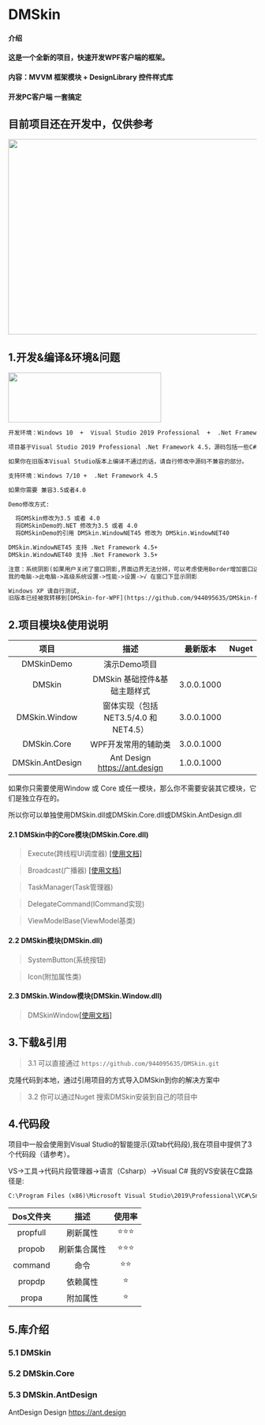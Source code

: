 # DMSkin

#### 介绍
#### 这是一个全新的项目，快速开发WPF客户端的框架。
#### 内容：MVVM 框架模块 + DesignLibrary 控件样式库
#### 开发PC客户端 一套搞定

## 目前项目还在开发中，仅供参考


<img src="https://raw.githubusercontent.com/944095635/DMSkin/master/Docs/Image/Demo.png" width="615" height="395" align="center">

## 1.开发&编译&环境&问题

<img src="https://raw.githubusercontent.com/944095635/DMSkin/master/Docs/Image/VS.png" width="310" height="101" align="center">

````xml
开发环境：Windows 10  +  Visual Studio 2019 Professional  +  .Net Framework 4.5

项目基于Visual Studio 2019 Professional .Net Framework 4.5，源码包括一些C#新语法。

如果你在旧版本Visual Studio版本上编译不通过的话，请自行修改中源码不兼容的部分。
````
````xml
支持环境：Windows 7/10 +  .Net Framework 4.5
````
````xml
如果你需要 兼容3.5或者4.0

Demo修改方式:

  将DMSkin修改为3.5 或者 4.0
  将DMSkinDemo的.NET 修改为3.5 或者 4.0
  将DMSkinDemo的引用 DMSkin.WindowNET45 修改为 DMSkin.WindowNET40

DMSkin.WindowNET45 支持 .Net Framework 4.5+
DMSkin.WindowNET40 支持 .Net Framework 3.5+
````
````xml
注意：系统阴影(如果用户关闭了窗口阴影,界面边界无法分辨，可以考虑使用Border增加窗口边框)
我的电脑->此电脑->高级系统设置->性能->设置->√ 在窗口下显示阴影
````
````xml
Windows XP 请自行测试,
旧版本已经被我转移到[DMSkin-for-WPF](https://github.com/944095635/DMSkin-for-WPF)(备份学习之用)
````
## 2.项目模块&使用说明

| 项目               |   描述                         | 最新版本            | Nuget |
| :----:            |   :----:                       |   :----:       |:----:  | 
| DMSkinDemo        | 演示Demo项目                    |                |        |  
| DMSkin            | DMSkin 基础控件&基础主题样式        | 3.0.0.1000     |        |
| DMSkin.Window     | 窗体实现（包括 NET3.5/4.0 和 NET4.5）| 3.0.0.1000     |        |
| DMSkin.Core       | WPF开发常用的辅助类               | 3.0.0.1000     |        |
| DMSkin.AntDesign  | Ant Design https://ant.design  | 1.0.0.1000     |        |

如果你只需要使用Window 或 Core 或任一模块，那么你不需要安装其它模块，它们是独立存在的。

所以你可以单独使用DMSkin.dll或DMSkin.Core.dll或DMSkin.AntDesign.dll

#### 2.1 DMSkin中的Core模块(DMSkin.Core.dll)
> Execute(跨线程UI调度器) [[使用文档]](https://github.com/944095635/DMSkin/wiki/Execute%E8%B7%A8%E7%BA%BF%E7%A8%8BUI%E8%B0%83%E5%BA%A6%E5%99%A8)

> Broadcast(广播器) [[使用文档]](https://github.com/944095635/DMSkin/wiki/Broadcast%E5%B9%BF%E6%92%AD%E5%99%A8)

> TaskManager(Task管理器)

> DelegateCommand(ICommand实现)

> ViewModelBase(ViewModel基类)

#### 2.2 DMSkin模块(DMSkin.dll)
> SystemButton(系统按钮)

> Icon(附加属性类)

#### 2.3 DMSkin.Window模块(DMSkin.Window.dll)
> DMSkinWindow[[使用文档]](https://github.com/944095635/DMSkin/wiki/%E7%AA%97%E5%8F%A3DMSkinWindow)


## 3.下载&引用
> 3.1 可以直接通过   `https://github.com/944095635/DMSkin.git`

克隆代码到本地，通过引用项目的方式导入DMSkin到你的解决方案中

> 3.2 你可以通过Nuget 搜索DMSkin安装到自己的项目中

## 4.代码段
项目中一般会使用到Visual Studio的智能提示(双tab代码段),我在项目中提供了3个代码段（请参考）。

VS->工具->代码片段管理器->语言（Csharp）->Visual C#
我的VS安装在C盘路径是:
````xml
C:\Program Files (x86)\Microsoft Visual Studio\2019\Professional\VC#\Snippets\2052\Visual C#
````

| Dos文件夹                | 描述   |使用率   |
| :----:              | :---:          | :---:          |
| propfull  |  刷新属性       |⭐⭐⭐|
| propob  |  刷新集合属性       |⭐⭐⭐|
| command   | 命令        |⭐⭐|
| propdp    | 依赖属性    |⭐|
| propa    | 附加属性    |⭐|


## 5.库介绍

### 5.1 DMSkin 


### 5.2 DMSkin.Core 


### 5.3 DMSkin.AntDesign 
AntDesign Design https://ant.design

